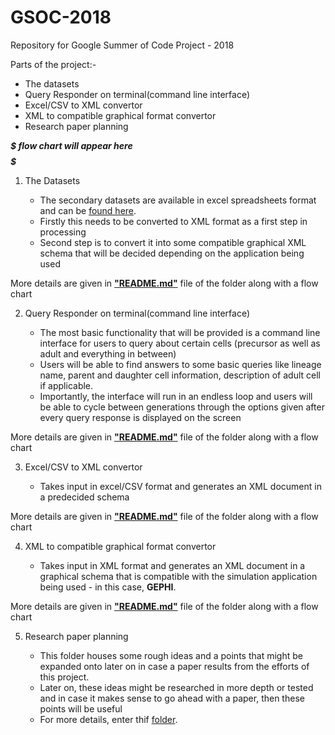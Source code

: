 # GSOC-2018
Repository for Google Summer of Code Project - 2018

Parts of the project:-

  - The datasets
  - Query Responder on terminal(command line interface)
  - Excel/CSV to XML convertor
  - XML to compatible graphical format convertor
  - Research paper planning

_____________________$$$$$$$$$$$$$ flow chart will appear here $$$$$$$$$$$$$_____________________


1. The Datasets

   - The secondary datasets are available in excel spreadsheets format and can be [found here](https://github.com/arnab1896/GSOC-2018/tree/master/embryogenesis_datasets).
   - Firstly this needs to be converted to XML format as a first step in processing
   - Second step is to convert it into some compatible graphical XML schema that will be decided depending on the application being used

More details are given in [**"README.md"**]() file of the folder along with a flow chart

2. Query Responder on terminal(command line interface)

   - The most basic functionality that will be provided is a command line interface for users to query about certain cells (precursor as well as adult and everything in between)
   - Users will be able to find answers to some basic queries like lineage name, parent and daughter cell information, description of adult cell if applicable.
   - Importantly, the interface will run in an endless loop and users will be able to cycle between generations through the options given after every query response is displayed on the screen

More details are given in [**"README.md"**]() file of the folder along with a flow chart

3. Excel/CSV to XML convertor

   - Takes input in excel/CSV format and generates an XML document in a predecided schema

More details are given in [**"README.md"**]() file of the folder along with a flow chart

4. XML to compatible graphical format convertor

   - Takes input in XML format and generates an XML document in a graphical schema that is compatible with the simulation application being used - in this case, **GEPHI**.

More details are given in [**"README.md"**]() file of the folder along with a flow chart

5. Research paper planning

   - This folder houses some rough ideas and a points that might be expanded onto later on in case a paper results from the efforts of this project.
   - Later on, these ideas might be researched in more depth or tested and in case it makes sense to go ahead with a paper, then these points will be useful
   - For more details, enter thif [folder](https://github.com/arnab1896/GSOC-2018/tree/master/paper_planning).
